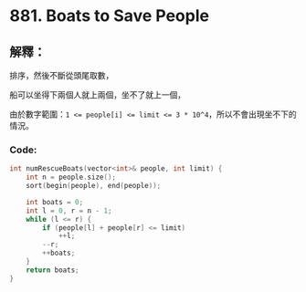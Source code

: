 # 881. Boats to Save People

## 解釋：

排序，然後不斷從頭尾取數，

船可以坐得下兩個人就上兩個，坐不了就上一個，

由於數字範圍：```1 <= people[i] <= limit <= 3 * 10^4```，所以不會出現坐不下的情況。

### Code:

```cpp
int numRescueBoats(vector<int>& people, int limit) {
    int n = people.size();
    sort(begin(people), end(people));

    int boats = 0;
    int l = 0, r = n - 1;
    while (l <= r) {
        if (people[l] + people[r] <= limit)
            ++l;
        --r;
        ++boats;
    }
    return boats;
}
```
